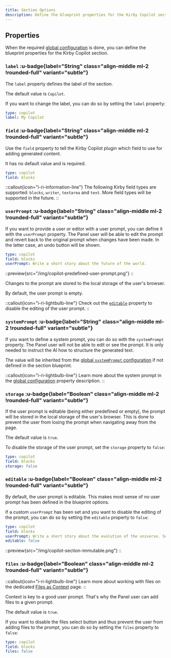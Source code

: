```yaml
---
title: Section Options
description: Define the blueprint properties for the Kirby Copilot section, like the user prompt.
---
```


## Properties

When the required [global configuration](/docs/configuration/global) is done, you can define the blueprint properties for the Kirby Copilot section.

### `label` :u-badge{label="String" class="align-middle ml-2 !rounded-full" variant="subtle"}

The `label` property defines the label of the section.

The default value is `Copilot`.

If you want to change the label, you can do so by setting the `label` property:

```yaml [sections/copilot.yml]
type: copilot
label: My Copilot
```

### `field` :u-badge{label="String" class="align-middle ml-2 !rounded-full" variant="subtle"}

Use the `field` property to tell the Kirby Copilot plugin which field to use for adding generated content.

It has no default value and is required.

```yaml [sections/copilot.yml]
type: copilot
field: blocks
```

::callout{icon="i-ri-information-line"}
The following Kirby field types are supported: `blocks`, `writer`, `textarea` and `text`. More field types will be supported in the future.
::

### `userPrompt` :u-badge{label="String" class="align-middle ml-2 !rounded-full" variant="subtle"}

If you want to provide a user or editor with a user prompt, you can define it with the `userPrompt` property. The Panel user will be able to edit the prompt and revert back to the original prompt when changes have been made. In the latter case, an undo button will be shown.

```yaml [sections/copilot.yml]
type: copilot
field: blocks
userPrompt: Write a short story about the future of the world.
```

::preview{src="/img/copilot-predefined-user-prompt.png"}
::

Changes to the prompt are stored to the local storage of the user's browser.

By default, the user prompt is empty.

::callout{icon="i-ri-lightbulb-line"}
Check out the [`editable`](#editable) property to disable the editing of the user prompt.
::

### `systemPrompt` :u-badge{label="String" class="align-middle ml-2 !rounded-full" variant="subtle"}

If you want to define a system prompt, you can do so with the `systemPrompt` property. The Panel user will not be able to edit or see the prompt. It is only needed to instruct the AI how to structure the generated text.

The value will be inherited from the [global `systemPrompt` configuration](/docs/configuration/global#systemprompt) if not defined in the section blueprint.

::callout{icon="i-ri-lightbulb-line"}
Learn more about the system prompt in the [global configuration](/docs/configuration/global#systemprompt) property description.
::

### `storage` :u-badge{label="Boolean" class="align-middle ml-2 !rounded-full" variant="subtle"}

If the user prompt is editable (being either predefined or empty), the prompt will be stored in the local storage of the user's browser. This is done to prevent the user from losing the prompt when navigating away from the page.

The default value is `true`.

To disable the storage of the user prompt, set the `storage` property to `false`:

```yaml [sections/copilot.yml]
type: copilot
field: blocks
storage: false
```

### `editable` :u-badge{label="Boolean" class="align-middle ml-2 !rounded-full" variant="subtle"}

By default, the user prompt is editable. This makes most sense of no user prompt has been defined in the blueprint options.

If a custom `userPrompt` has been set and you want to disable the editing of the prompt, you can do so by setting the `editable` property to `false`:

```yaml [sections/copilot.yml]
type: copilot
field: blocks
userPrompt: Write a short story about the evolution of the universe. Segment the text and use headings (H2).
editable: false
```

::preview{src="/img/copilot-section-immutable.png"}
::

### `files` :u-badge{label="Boolean" class="align-middle ml-2 !rounded-full" variant="subtle"}

::callout{icon="i-ri-lightbulb-line"}
Learn more about working with files on the dedicated [Files as Context](/docs/context/files) page.
::

Context is key to a good user prompt. That's why the Panel user can add files to a given prompt.

The default value is `true`.

If you want to disable the files select button and thus prevent the user from adding files to the prompt, you can do so by setting the `files` property to `false`:

```yaml [sections/copilot.yml]
type: copilot
field: blocks
files: false
```
